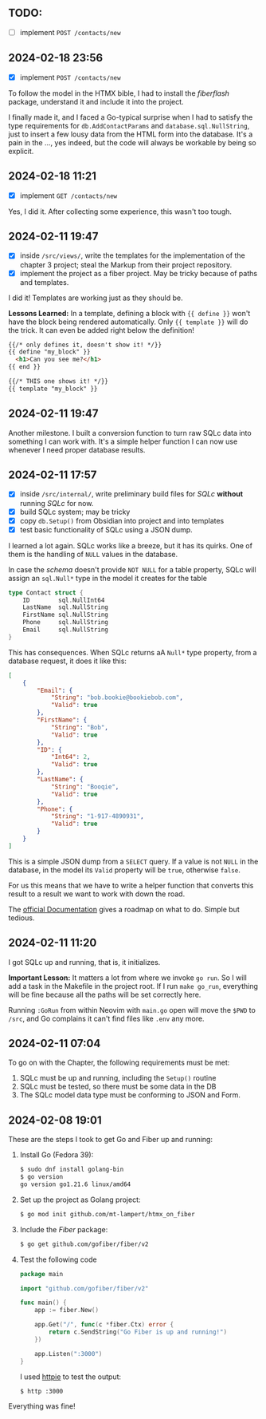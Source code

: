 
## TODO:

- [ ] implement `POST /contacts/new`

<!-- 
- [ ] implement `GET /contacts/:id`
- [ ] implement `GET /contacts/:id/update`
- [ ] implement `PUT /contacts/:id/save`
- [ ] implement `DELETE /contacts/:id`
-->
## 2024-02-18 23:56

- [x] implement `POST /contacts/new`

To follow the model in the HTMX bible, I had to install the _fiberflash_
package, understand it and include it into the project.

I finally made it, and I faced a Go-typical surprise when I had to satisfy the
type requirements for `db.AddContactParams` and `database.sql.NullString`, just
to insert a few lousy data from the HTML form into the database. It's a pain in
the ..., yes indeed, but the code will always be workable by being so explicit.

## 2024-02-18 11:21

- [x] implement `GET /contacts/new`

Yes, I did it. After collecting some experience, this wasn't too tough. 

## 2024-02-11 19:47

- [x] inside `/src/views/`, write the templates for the implementation 
      of the chapter 3 project; steal the Markup from their project repository.
- [x] implement the project as a fiber project. May be tricky because of paths
      and templates.

I did it! Templates are working just as they should be. 

__Lessons Learned:__ In a template, defining a block with `{{ define }}` won't
have the block being rendered automatically. Only `{{ template }}` will do the
trick. It can even be added right below the definition!

```html
{{/* only defines it, doesn't show it! */}}
{{ define "my_block" }}
  <h1>Can you see me?</h1>
{{ end }}

{{/* THIS one shows it! */}}
{{ template "my_block" }}
```

## 2024-02-11 19:47

Another milestone. I built a conversion function to turn raw SQLc data into
something I can work with. It's a simple helper function I can now use whenever
I need proper database results.


## 2024-02-11 17:57

- [x] inside `/src/internal/`, write preliminary build files for _SQLc_
      __without__ running _SQLc_ for now.
- [x] build SQLc system; may be tricky
- [x] copy `db.Setup()` from Obsidian into project and into templates
- [x] test basic functionality of SQLc using a JSON dump.

I learned a lot again. SQLc works like a breeze, but it has its quirks. One of
them is the handling of `NULL` values in the database.

In case the _schema_ doesn't provide `NOT NULL` for a table property, SQLc will
assign an `sql.Null*` type in the model it creates for the table

```go
type Contact struct {
	ID        sql.NullInt64
	LastName  sql.NullString
	FirstName sql.NullString
	Phone     sql.NullString
	Email     sql.NullString
}
```

This has consequences. When SQLc returns aA `Null*` type property, from a
database request, it does it like this:

```json
[
    {
        "Email": {
            "String": "bob.bookie@bookiebob.com",
            "Valid": true
        },
        "FirstName": {
            "String": "Bob",
            "Valid": true
        },
        "ID": {
            "Int64": 2,
            "Valid": true
        },
        "LastName": {
            "String": "Booqie",
            "Valid": true
        },
        "Phone": {
            "String": "1-917-4890931",
            "Valid": true
        }
    }
]
```

This is a simple JSON dump from a `SELECT` query. If a value is not `NULL` in
the database, in the model its `Valid` property will be `true`, otherwise
`false`.

For us this means that we have to write a helper function that converts this
result to a result we want to work with down the road.

The [official Documentation](https://pkg.go.dev/database/sql#NullString) gives
a roadmap on what to do. Simple but tedious.

## 2024-02-11 11:20

I got SQLc up and running, that is, it initializes.

__Important Lesson:__ It matters a lot from where we invoke `go run`. So I will
add a task in the Makefile in the project root. If I run `make go_run`,
everything will be fine because all the paths will be set correctly here.

Running `:GoRun` from within Neovim with `main.go` open will move the `$PWD` to
`/src`, and Go complains it can't find files like `.env` any more.


## 2024-02-11 07:04

To go on with the Chapter, the following requirements must be met:

1. SQLc must be up and running, including the `Setup()` routine
0. SQLc must be tested, so there must be some data in the DB 
0. The SQLc model data type must be conforming to JSON and Form.


## 2024-02-08 19:01

These are the steps I took to get Go and Fiber up and running:

1. Install Go (Fedora 39):
    ```bash
    $ sudo dnf install golang-bin
    $ go version
    go version go1.21.6 linux/amd64
    ```
2. Set up the project as Golang project:
    ```bash
    $ go mod init github.com/mt-lampert/htmx_on_fiber
    ```

3. Include the _Fiber_ package:
   ```bash
   $ go get github.com/gofiber/fiber/v2
   ```

4. Test the following code
    ```go
    package main

    import "github.com/gofiber/fiber/v2"

    func main() {
        app := fiber.New()

        app.Get("/", func(c *fiber.Ctx) error {
            return c.SendString("Go Fiber is up and running!")
        })

        app.Listen(":3000")
    }
    ```

    I used [httpie](https://httpie.io/cli) to test the output:

    ```bash
    $ http :3000
    ```

Everything was fine!
